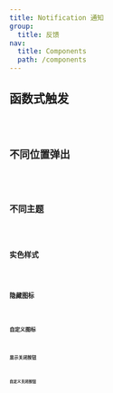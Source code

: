 ```yaml
---
title: Notification 通知
group:
  title: 反馈
nav:
  title: Components
  path: /components
---
```


## 函数式触发

<code src="../examples/functional" />

## 不同位置弹出

<code src="../examples/different-positions" />

## 不同主题

<code src="../examples/different-themes" />

## 实色样式

<code src="../examples/solid-style" />

## 隐藏图标

<code src="../examples/hide-icon" />

## 自定义图标

<code src="../examples/custom-icon" />

## 显示关闭按钮

<code src="../examples/closeable" />

## 自定义关闭按钮

<code src="../examples/custom-close" />

<API src="@casts/notification"></API>
